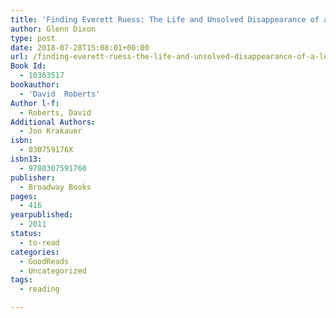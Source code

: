 ```yaml
---
title: 'Finding Everett Ruess: The Life and Unsolved Disappearance of a Legendary Wilderness Explorer'
author: Glenn Dixon
type: post
date: 2018-07-28T15:08:01+00:00
url: /finding-everett-ruess-the-life-and-unsolved-disappearance-of-a-legendary-wilderness-explorer/
Book Id:
  - 10363517
bookauthor:
  - 'David  Roberts'
Author l-f:
  - Roberts, David
Additional Authors:
  - Jon Krakauer
isbn:
  - 030759176X
isbn13:
  - 9780307591760
publisher:
  - Broadway Books
pages:
  - 416
yearpublished:
  - 2011
status:
  - to-read
categories:
  - GoodReads
  - Uncategorized
tags:
  - reading

---
```

